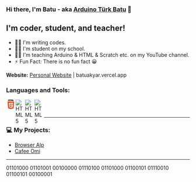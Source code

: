 ### Hi there, I'm Batu - aka [Arduino Türk Batu][youtube] 👋

## I'm coder, student, and teacher!
- 👨‍💻 I'm writing codes.
- 👨‍🎓 I'm student on my school.
- 👨‍🏫 I'm teaching Arduino & HTML & Scratch etc. on my YouTube channel.
- ⚡ Fun Fact: There is no fun fact 😀

<!--START_SECTION:waka-->
<!--END_SECTION:waka-->

**Website:** [Personal Website](https://batuakyar.vercel.app) | batuakyar.vercel.app

### Languages and Tools:
[<img align="left" alt="HTML5" width="26px" src="https://raw.githubusercontent.com/github/explore/80688e429a7d4ef2fca1e82350fe8e3517d3494d/topics/html/html.png" />][htmlplaylist]
[<img align="left" alt="HTML5" width="26px" src="https://bilisimkulubu.bogaziciasokullari.com/wp-content/uploads/2020/06/1_eYLvFjmi77iM_cjJTvRymg.png" />][arduinoplaylist]
[<img align="left" alt="HTML5" width="26px" src="https://robokodlama.com/wp-content/uploads/2018/12/scratchhh.png" />][scratchplaylist]
[<img align="left" alt="HTML5" width="26px" src="https://pbs.twimg.com/media/CDFf5EwVIAAzeJh?format=png&name=large" />][mblockplaylist]

<br />
<br />

---

### 💻 My Projects:
- [Browser Alp][browseralp]
- [Cafee Omi][cafeeomi]

[youtube]: https://arduinoturkbatu.github.io
[instagram]: https://www.instagram.com/arduinoturkbatu/
[htmlplaylist]: https://www.youtube.com/playlist?list=PLVdkFG00DhbM5yU6ZWNGUF4MmHZcxqGGa
[arduinoplaylist]: https://www.youtube.com/playlist?list=PLVdkFG00DhbNsIGd-kxYxLZHAEGR2pnjG
[scratchplaylist]: https://www.youtube.com/playlist?list=PLVdkFG00DhbPsOMm5BoDXW9njO2Jz18yq
[mblockplaylist]: https://www.youtube.com/playlist?list=PLVdkFG00DhbMGiGPOKnkPKLXAj8bXkTmf
[browseralp]: https://arduinoturkbatu.github.io/browseralp-website
[cafeeomi]: https://arduinoturkbatu.github.io/cafeeomiMenu

---

01101000 01101001 00100000 01110100 01101000 01100101 01110010 01100101 00100001
